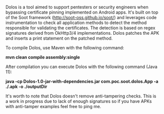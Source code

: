 Dolos is a tool aimed to support pentesters or security engineers when bypassing certificate pinning implemented on Android apps. 
It's built on top of the Soot framework (http://soot-oss.github.io/soot/) and leverages code instrumentation to check all application methods to detect the method responsible for validating the certificates. 
The detection is based on regex signatures derived from OkHttp3/4 implementations. Dolos patches the APK and inserts a print statement on the patched method.

To compile Dolos, use Maven with the following command:

**mvn clean compile assembly:single**
 
After compilation you can execute Dolos with the following command (Java 11):

**java -cp Dolos-1.0-jar-with-dependencies.jar com.poc.soot.dolos.App -a ./<APK>.apk -o ./outputDir**

It's worth to note that Dolos doesn't remove anti-tampering checks. This is a work in progress due to lack of enough signatures so if you have APKs with anti-tamper examples feel free to ping me.
